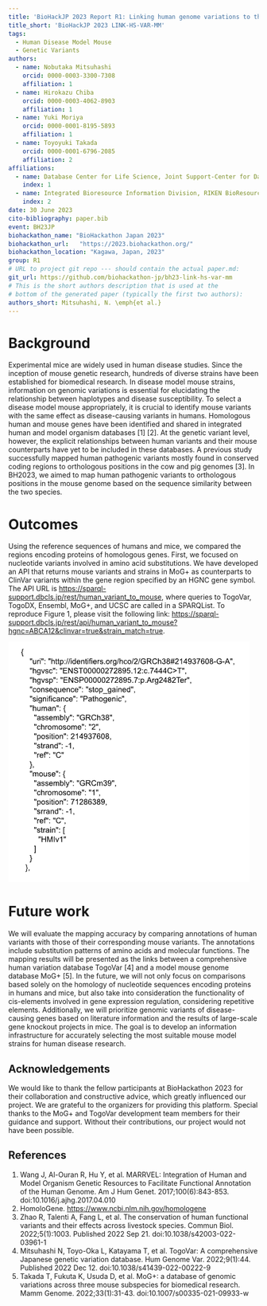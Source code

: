 ```yaml
---
title: 'BioHackJP 2023 Report R1: Linking human genome variations to their mouse counterparts for identifying disease model mouse strains with human genome variations'
title_short: 'BioHackJP 2023 LINK-HS-VAR-MM'
tags:
  - Human Disease Model Mouse
  - Genetic Variants
authors:
  - name: Nobutaka Mitsuhashi
    orcid: 0000-0003-3300-7308
    affiliation: 1
  - name: Hirokazu Chiba
    orcid: 0000-0003-4062-8903
    affiliation: 1
  - name: Yuki Moriya
    orcid: 0000-0001-8195-5893
    affiliation: 1
  - name: Toyoyuki Takada
    orcid: 0000-0001-6796-2085
    affiliation: 2
affiliations:
  - name: Database Center for Life Science, Joint Support-Center for Data Science Research, Research Organization of Information and Systems
    index: 1
  - name: Integrated Bioresource Information Division, RIKEN BioResource Research Center
    index: 2
date: 30 June 2023
cito-bibliography: paper.bib
event: BH23JP
biohackathon_name: "BioHackathon Japan 2023"
biohackathon_url:   "https://2023.biohackathon.org/"
biohackathon_location: "Kagawa, Japan, 2023"
group: R1
# URL to project git repo --- should contain the actual paper.md:
git_url: https://github.com/biohackathon-jp/bh23-link-hs-var-mm
# This is the short authors description that is used at the
# bottom of the generated paper (typically the first two authors):
authors_short: Mitsuhashi, N. \emph{et al.}
---
```


# Background

Experimental mice are widely used in human disease studies. Since the inception of mouse genetic research, hundreds of diverse strains have been established for biomedical research. In disease model mouse strains, information on genomic variations is essential for elucidating the relationship between haplotypes and disease susceptibility. To select a disease model mouse appropriately, it is crucial to identify mouse variants with the same effect as disease-causing variants in humans. Homologous human and mouse genes have been identified and shared in integrated human and model organism databases [1] [2]. At the genetic variant level, however, the explicit relationships between human variants and their mouse counterparts have yet to be included in these databases. A previous study successfully mapped human pathogenic variants mostly found in conserved coding regions to orthologous positions in the cow and pig genomes [3]. In BH2023, we aimed to map human pathogenic variants to orthologous positions in the mouse genome based on the sequence similarity between the two species. 

# Outcomes

Using the reference sequences of humans and mice, we compared the regions encoding proteins of homologous genes. First, we focused on nucleotide variants involved in amino acid substitutions. We have developed an API that returns mouse variants and strains in MoG+ as counterparts to ClinVar variants within the gene region specified by an HGNC gene symbol. The API URL is https://sparql-support.dbcls.jp/rest/human_variant_to_mouse, where queries to TogoVar, TogoDX, Ensembl, MoG+, and UCSC are called in a SPARQList. To reproduce Figure 1, please visit the following link:
https://sparql-support.dbcls.jp/rest/api/human_variant_to_mouse?hgnc=ABCA12&clinvar=true&strain_match=true.

![Example of an API response for the human ABCA12 gene](./Figure1.png)


# Future work

We will evaluate the mapping accuracy by comparing annotations of human variants with those of their corresponding mouse variants. The annotations include substitution patterns of amino acids and molecular functions. The mapping results will be presented as the links between a comprehensive human variation database TogoVar [4] and a model mouse genome database MoG+ [5].
In the future, we will not only focus on comparisons based solely on the homology of nucleotide sequences encoding proteins in humans and mice, but also take into consideration the functionality of cis-elements involved in gene expression regulation, considering repetitive elements. Additionally, we will prioritize genomic variants of disease-causing genes based on literature information and the results of large-scale gene knockout projects in mice. The goal is to develop an information infrastructure for accurately selecting the most suitable mouse model strains for human disease research.

## Acknowledgements

We would like to thank the fellow participants at BioHackathon 2023 for their collaboration and constructive advice, which greatly influenced our project. We are grateful to the organizers for providing this platform. Special thanks to the MoG+ and TogoVar development team members for their guidance and support. Without their contributions, our project would not have been possible.

## References

1. Wang J, Al-Ouran R, Hu Y, et al. MARRVEL: Integration of Human and Model Organism Genetic Resources to Facilitate Functional Annotation of the Human Genome. Am J Hum Genet. 2017;100(6):843-853. doi:10.1016/j.ajhg.2017.04.010
2. HomoloGene. https://www.ncbi.nlm.nih.gov/homologene 
3. Zhao R, Talenti A, Fang L, et al. The conservation of human functional variants and their effects across livestock species. Commun Biol. 2022;5(1):1003. Published 2022 Sep 21. doi:10.1038/s42003-022-03961-1
4. Mitsuhashi N, Toyo-Oka L, Katayama T, et al. TogoVar: A comprehensive Japanese genetic variation database. Hum Genome Var. 2022;9(1):44. Published 2022 Dec 12. doi:10.1038/s41439-022-00222-9
5. Takada T, Fukuta K, Usuda D, et al. MoG+: a database of genomic variations across three mouse subspecies for biomedical research. Mamm Genome. 2022;33(1):31-43. doi:10.1007/s00335-021-09933-w

